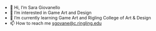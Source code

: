 - 👋 Hi, I’m Sara Giovanello
- 👀 I’m interested in Game Art and Design
- 🌱 I’m currently learning Game Art and Rigling College of Art & Design
- 📫 How to reach me sgovane@c.ringling.edu

<!---
sgiovane/sgiovane is a ✨ special ✨ repository because its `README.md` (this file) appears on your GitHub profile.
You can click the Preview link to take a look at your changes.
--->
